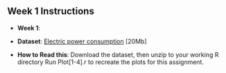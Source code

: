 ## Week 1 Instructions

* <b>Week 1</b>:

* <b>Dataset</b>: <a href="https://d396qusza40orc.cloudfront.net/exdata%2Fdata%2Fhousehold_power_consumption.zip">Electric power consumption</a> [20Mb]

* <b>How to Read this</b>: Download the dataset, then unzip to your working R directory Run Plot[1-4].r to recreate the plots for this assignment.


